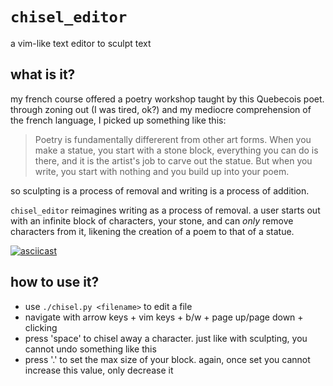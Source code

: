# `chisel_editor`
a vim-like text editor to sculpt text

## what is it?
my french course offered a poetry workshop taught by this Quebecois poet. through zoning out (I was tired, ok?) and my mediocre comprehension of the french language, I picked up something like this:

> Poetry is fundamentally differerent from other art forms. When you make a statue, you start with a stone block, everything you can do is there, and it is the artist's job to carve out the statue. But when you write, you start with nothing and you build up into your poem.

so sculpting is a process of removal and writing is a process of addition.

`chisel_editor` reimagines writing as a process of removal. a user starts out with an infinite block of characters, your stone, and can *only* remove characters from it, likening the creation of a poem to that of a statue.

[![asciicast](https://asciinema.org/a/Rz3sq0zmZMHiAQMsJTX4uJJVy.svg)](https://asciinema.org/a/Rz3sq0zmZMHiAQMsJTX4uJJVy)

## how to use it?
* use `./chisel.py <filename>` to edit a file
* navigate with arrow keys + vim keys + b/w + page up/page down + clicking
* press 'space' to chisel away a character. just like with sculpting, you cannot undo something like this
* press '.' to set the max size of your block. again, once set you cannot increase this value, only decrease it

